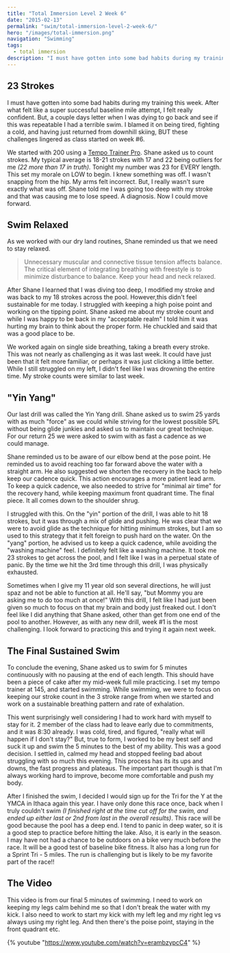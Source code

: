 ```yaml
---
title: "Total Immersion Level 2 Week 6"
date: "2015-02-13"
permalink: "swim/total-immersion-level-2-week-6/"
hero: "/images/total-immersion.png"
navigation: "Swimming"
tags:
  - total immersion
description: "I must have gotten into some bad habits during my training this week. After what felt like a super successful baseline mile attempt, I felt really confident. But, a couple days letter when I was dying to go back and see if this was repeatable I had a terrible swim."
---
```


## 23 Strokes

I must have gotten into some bad habits during my training this week. After what felt like a super successful baseline mile attempt, I felt really confident. But, a couple days letter when I was dying to go back and see if this was repeatable I had a terrible swim. I blamed it on being tired, fighting a cold, and having just returned from downhill skiing, BUT these challenges lingered as class started on week #6.

We started with 200 using a [Tempo Trainer Pro](http://www.amazon.com/gp/product/B005TVYVI2). Shane asked us to count strokes. My typical average is 18-21 strokes with 17 and 22 being outliers for me _(22 more than 17 in truth)._ Tonight my number was 23 for EVERY length. This set my morale on LOW to begin. I knew something was off. I wasn't snapping from the hip. My arms felt incorrect. But, I really wasn't sure exactly what was off. Shane told me I was going too deep with my stroke and that was causing me to lose speed. A diagnosis. Now I could move forward.

## Swim Relaxed

As we worked with our dry land routines, Shane reminded us that we need to stay relaxed.

> Unnecessary muscular and connective tissue tension affects balance. The critical element of integrating breathing with freestyle is to minimize disturbance to balance. Keep your head and neck relaxed.

After Shane I learned that I was diving too deep, I modified my stroke and was back to my 18 strokes across the pool. However,this didn't feel sustainable for me today. I struggled with keeping a high poise point and working on the tipping point. Shane asked me about my stroke count and while I was happy to be back in my "acceptable realm" I told him it was hurting my brain to think about the proper form. He chuckled and said that was a good place to be.

We worked again on single side breathing, taking a breath every stroke. This was not nearly as challenging as it was last week. It could have just been that it felt more familiar, or perhaps it was just clicking a little better. While I still struggled on my left, I didn't feel like I was drowning the entire time. My stroke counts were similar to last week.

## "Yin Yang"

Our last drill was called the Yin Yang drill. Shane asked us to swim 25 yards with as much "force" as we could while striving for the lowest possible SPL without being glide junkies and asked us to maintain our great technique. For our return 25 we were asked to swim with as fast a cadence as we could manage.

Shane reminded us to be aware of our elbow bend at the pose point. He reminded us to avoid reaching too far forward above the water with a straight arm. He also suggested we shorten the recovery in the back to help keep our cadence quick. This action encourages a more patient lead arm. To keep a quick cadence, we also needed to strive for "minimal air time" for the recovery hand, while keeping maximum front quadrant time. The final piece. It all comes down to the shoulder shrug.

I struggled with this. On the "yin" portion of the drill, I was able to hit 18 strokes, but it was through a mix of glide and pushing. He was clear that we were to avoid glide as the technique for hitting minimum strokes, but I am so used to this strategy that it felt foreign to push hard on the water. On the "yang" portion, he advised us to keep a quick cadence, while avoiding the "washing machine" feel. I definitely felt like a washing machine. It took me 23 strokes to get across the pool, and I felt like I was in a perpetual state of panic. By the time we hit the 3rd time through this drill, I was physically exhausted.

Sometimes when I give my 11 year old son several directions, he will just spaz and not be able to function at all. He'll say, "but Mommy you are asking me to do too much at once!" With this drill, I felt like I had just been given so much to focus on that my brain and body just freaked out. I don't feel like I did anything that Shane asked, other than get from one end of the pool to another. However, as with any new drill, week #1 is the most challenging. I look forward to practicing this and trying it again next week.

## The Final Sustained Swim

To conclude the evening, Shane asked us to swim for 5 minutes continuously with no pausing at the end of each length. This should have been a piece of cake after my mid-week full mile practicing. I set my tempo trainer at 145, and started swimming. While swimming, we were to focus on keeping our stroke count in the 3 stroke range from when we started and work on a sustainable breathing pattern and rate of exhalation.

This went surprisingly well considering I had to work hard with myself to stay for it. 2 member of the class had to leave early due to commitments, and it was 8:30 already. I was cold, tired, and figured, "really what will happen if I don't stay?" But, true to form, I worked to be my best self and suck it up and swim the 5 minutes to the best of my ability. This was a good decision. I settled in, calmed my head and stopped feeling bad about struggling with so much this evening. This process has its its ups and downs, the fast progress and plateaus. The important part though is that I'm always working hard to improve, become more comfortable and push my body.

After I finished the swim, I decided I would sign up for the Tri for the Y at the YMCA in Ithaca again this year. I have only done this race once, back when I truly couldn't swim _(I finished right at the time cut off for the swim, and ended up either last or 2nd from last in the overall results)_. This race will be good because the pool has a deep end. I tend to panic in deep water, so it is a good step to practice before hitting the lake. Also, it is early in the season. I may have not had a chance to be outdoors on a bike very much before the race. It will be a good test of baseline bike fitness. It also has a long run for a Sprint Tri - 5 miles. The run is challenging but is likely to be my favorite part of the race!!

## The Video

This video is from our final 5 minutes of swimming. I need to work on keeping my legs calm behind me so that I don't break the water with my kick. I also need to work to start my kick with my left leg and my right leg vs always using my right leg. And then there's the poise point, staying in the front quadrant etc.

{% youtube "https://www.youtube.com/watch?v=erambzypcC4" %}
